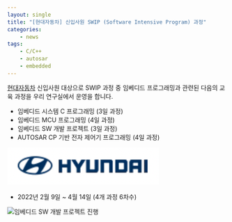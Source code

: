 ```yaml
---
layout: single
title: "[현대자동차] 신입사원 SWIP (Software Intensive Program) 과정"
categories: 
    - news
tags: 
    - C/C++
    - autosar
	- embedded
---
```


[현대자동차](https://www.hyundai.com/) 신입사원 대상으로 SWIP 과정 중 임베디드 프로그래밍과 관련된 다음의 교육 과정을 우리 연구실에서 운영을 합니다.
- 임베디드 시스템 C 프로그래밍 (3일 과정)
- 임베디드 MCU 프로그래밍 (4일 과정)
- 임베디드 SW 개발 프로젝트 (3일 과정)
- AUTOSAR CP 기반 전자 제어기 프로그래밍 (4일 과정)

![hyundai logo](/assets/img/post/hyundai_logo.png)

- 2022년 2월 9일 ~ 4월 14일 (4개 과정 6차수)

![임베디드 SW 개발 프로젝트 진행](/assets/img/post/2022_02.25_Project.jpg)



